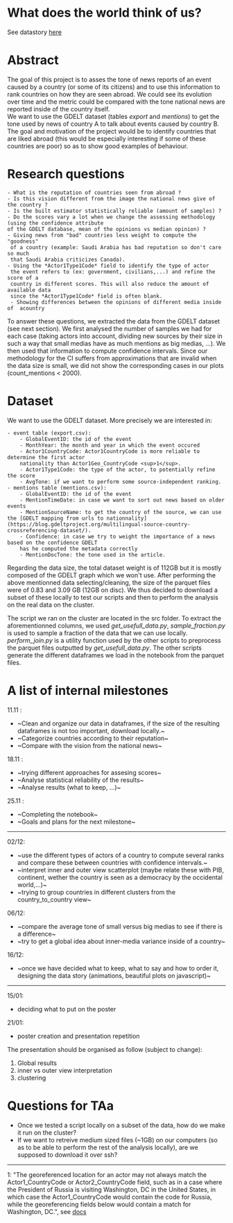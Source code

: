 # What does the world think of us?
See datastory [here](https://gossipworld.github.io/)
# Abstract
<!-- A 150 word description of the project idea, goals, dataset used. What story you would like to tell and why? What's the motivation behind your project? -->

The goal of this project is to asses the tone of news reports of an event caused by a country (or some of its citizens) and to use this information to rank countries on how they are seen abroad. We could see its evolution over time and the metric could be compared with the tone national news are reported inside of the country itself.  
We want to use the GDELT dataset (tables *export* and *mentions*) to get the tone used by news of country A to talk about events caused by country B.  
The goal and motivation of the project would be to identify countries that are liked abroad (this would be especially interesting if some of these countries are poor) so as to show good examples of behaviour. 

# Research questions
<!-- A list of research questions you would like to address during the project. --> 

	- What is the reputation of countries seen from abroad ?
	- Is this vision different from the image the national news give of the country ?
	- Is the built estimator statistically reliable (amount of samples) ?
	- Do the scores vary a lot when we change the assessing methodology (using the confidence attribute 
	of the GDELT database, mean of the opinions vs median opinion) ?
	- Giving news from "bad" countries less weight to compute the "goodness"
	 of a country (example: Saudi Arabia has bad reputation so don't care so much 
	 that Saudi Arabia criticizes Canada). 
	- Using the *Actor1Type1Code* field to identify the type of actor
	 the event refers to (ex: government, civilians,...) and refine the score of a 
	 country in different scores. This will also reduce the amount of available data 
	 since the *Actor1Type1Code* field is often blank.
	 - Showing differences between the opinions of different media inside of  acountry

	 
To answer these questions, we extracted the data from the GDELT dataset (see next section). We first analysed the number of samples we had for each case (taking actors into account, dividing new sources by their size in such a way that small medias have as much mentions as big medias, ...). We then used that information to compute confidence intervals. Since our methodology for the CI suffers from approximations that are invalid when the data size is small, we did not show the corresponding cases in our plots (count\_mentions < 2000).

# Dataset
<!-- List the dataset(s) you want to use, and some ideas on how do you expect to get, manage, process and enrich it/them. Show us you've read the docs and some examples, and you've a clear idea on what to expect. Discuss data size and format if relevant. -->

We want to use the GDELT dataset. More precisely we are interested in:  

	- event table (export.csv):
		- GlobalEventID: the id of the event
		- MonthYear: the month and year in which the event occured
		- Actor1CountryCode: Actor1CountryCode is more reliable to determine the first actor 
		nationality than Actor1Geo_CountryCode <sup>1</sup>.
		- Actor1Type1Code: the type of the actor, to potentially refine the score
		- AvgTone: if we want to perform some source-independent ranking.
	- mentions table (mentions.csv):
		- GlobalEventID: the id of the event
		- MentionTimeDate: in case we want to sort out news based on older events
		- MentionSourceName: to get the country of the source, we can use the [GDELT mapping from urls to nationnality](https://blog.gdeltproject.org/multilingual-source-country-crossreferencing-dataset/). 
		- Confidence: in case we try to weight the importance of a news based on the confidence GDELT 
		has he computed the metadata correctly
		- MentionDocTone: the tone used in the article.

Regarding the data size, the total dataset weight is of 112GB but it is mostly composed of the GDELT graph which we won't use. After performing the above mentionned data selecting/cleaning, the size of the parquet files were of 0.83 and 3.09 GB (12GB on disc). We thus decided to download a subset of these locally to test our scripts and then to perform the analysis on the real data on the cluster.  


The script we ran on the cluster are located in the src folder.
To extract the aforementionned columns, we used *get\_usefull\_data.py*, *sample\_fraction.py* is used to sample a fraction of the data that we can use locally. *perform\_join.py* is a utility function used by the other scripts to preprocess the parquet files outputted by *get\_usefull\_data.py*. The other scripts generate the different dataframes we load in the notebook from the parquet files.  

# A list of internal milestones
<!-- Add here a sketch of your planning for the next project milestone. -->

11.11 :

 - ~Clean and organize our data in dataframes, if the size of the resulting dataframes is not too important, download locally.~
 - ~Categorize countries according to their reputation~
 - ~Compare with the vision from the national news~

18.11 : 

 - ~trying different approaches for assesing scores~
 - ~Analyse statistical reliability of the results~
 - ~Analyse results (what to keep, ...)~

25.11 :

 - ~Completing the notebook~
 - ~Goals and plans for the next milestone~

-----
02/12:
- ~use the different types of actors of a country to compute several ranks and compare these between countries with confidence intervals.~  
- ~interpret inner and outer view scatterplot (maybe relate these with PIB, continent, wether the country is seen as a democracy by the occidental world,...)~
- ~trying to group countries in different clusters from the country_to_country view~

06/12:  
- ~compare the average tone of small versus big medias to see if there is a difference~  
- ~try to get a global idea about inner-media variance inside of a country~

16/12:
- ~once we have decided what to keep, what to say and how to order it, designing the data story (animations, beautiful plots on javascript)~  

-----

    
15/01:
- deciding what to put on the poster  

21/01:
- poster creation and presentation repetition  
    
The presentation should be organised as follow (subject to change):
1. Global results
2. inner vs outer view interpretation
3. clustering


# Questions for TAa
<!-- Add here some questions you have for us, in general or project-specific. -->

 - Once we tested a script locally on a subset of the data, how do we make it run on the cluster?
 - If we want to retreive medium sized files (~1GB) on our computers (so as to be able to perform the rest of the analysis locally), are we supposed to download it over ssh?

-------

1: "The georeferenced location for an actor may not always match the
Actor1\_CountryCode or Actor2\_CountryCode field, such as in a case where the President of Russia is visiting Washington, DC in the United States, in which case the Actor1\_CountryCode would contain the code for Russia, while the georeferencing fields below would contain a match for Washington, DC.", see [docs](http://data.gdeltproject.org/documentation/GDELT-Event_Codebook-V2.0.pdf)
